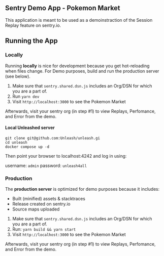 ## Sentry Demo App - Pokemon Market

This application is meant to be used as a demoinstraction of the Session Replay 
feature on sentry.io.

## Running the App

### Locally

Running __locally__ is nice for development because you get hot-reloading when 
files change.
For Demo purposes, build and run the production server (see below).

1. Make sure that `sentry.shared.dsn.js` includes an Org/DSN for which you are 
   a part of.
2. Run `yarn dev`
3. Visit `http://localhost:3000` to see the Pokemon Market

Afterwards, visit your sentry org (in step #1) to view Replays, Perfomance, and 
Error from the demo.

#### Local Unleashed server

```
git clone git@github.com:Unleash/unleash.gi
cd unleash
docker compose up -d
```

Then point your browser to localhost:4242 and log in using:

username: `admin`
password: `unleash4all`

### Production

The __production server__ is optimized for demo purposes because it includes:
- Built (minified) assets & stacktraces
- Release created on sentry.io
- Source maps uploaded

1. Make sure that `sentry.shared.dsn.js` includes an Org/DSN for which you are 
   a part of.
2. Run: `yarn build && yarn start`
3. Visit `http://localhost:3000` to see the Pokemon Market

Afterwards, visit your sentry org (in step #1) to view Replays, Perfomance, and
Error from the demo.
